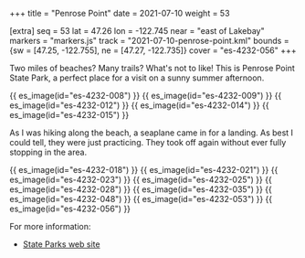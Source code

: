 +++
title = "Penrose Point"
date = 2021-07-10
weight = 53

[extra]
seq = 53
lat = 47.26
lon = -122.745
near = "east of Lakebay"
markers = "markers.js"
track = "2021-07-10-penrose-point.kml"
bounds = {sw = [47.25, -122.755], ne = [47.27, -122.735]}
cover = "es-4232-056"
+++

Two miles of beaches? Many trails? What's not to like! This is Penrose Point State Park, a perfect place for a visit on a sunny summer afternoon.

<!-- more -->

{{ es_image(id="es-4232-008") }}
{{ es_image(id="es-4232-009") }}
{{ es_image(id="es-4232-012") }}
{{ es_image(id="es-4232-014") }}
{{ es_image(id="es-4232-015") }}

As I was hiking along the beach, a seaplane came in for a landing. As best I could tell, they were just practicing. They took off again without ever fully stopping in the area.

{{ es_image(id="es-4232-018") }}
{{ es_image(id="es-4232-021") }}
{{ es_image(id="es-4232-023") }}
{{ es_image(id="es-4232-025") }}
{{ es_image(id="es-4232-028") }}
{{ es_image(id="es-4232-035") }}
{{ es_image(id="es-4232-048") }}
{{ es_image(id="es-4232-053") }}
{{ es_image(id="es-4232-056") }}

For more information:

* [State Parks web site](https://parks.state.wa.us/564/Penrose-Point)
